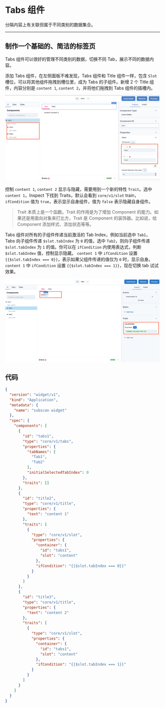 # Tabs 组件

分隔内容上有关联但属于不同类别的数据集合。

---

## 制作一个基础的、简洁的标签页

Tabs 组件可以很好的管理不同类别的数据，切换不同 Tab，展示不同的数据内容。

添加 Tabs 组件，在左侧面板不难发现，Tabs 组件和 Title 组件一样，包含 `Slot` 槽位，可以将其他组件拖拽到槽位里，成为 Tabs 的子组件。新增 2 个 Title 组件，内容分别是 `content 1`, `content 2`，并将他们拖拽到 Tabs 组件的插槽内。

![Component Tabs](../assets/images/component-tabs.png)

控制 `content 1`, `content 2` 显示与隐藏，需要用到一个新的特性 `Trait`。选中 `content 1`，Inspect 下找到 Traits，默认会看到 `core/v1/slot` train，`ifCondition` 值为 `true`，表示显示自身组件，值为 `false` 表示隐藏自身组件。

> Trait 本质上是一个函数。Trait 的作用是为了增加 Component 的能力。如果还是用面向对象来打比方，Trait 是 Component 的装饰器。比如说，给 Component 添加样式、添加状态等等。

Tabs 组件对所有的子组件传递当前激活的 Tab Index，例如当前选中 `Tab1`，Tabs 向子组件传递 `$slot.tabIndex` 为 `0` 的值，选中 `Tab2`，则向子组件传递 `$slot.tabIndex` 为 `1` 的值。你可以在 `ifCondition` 内使用表达式，判断 `$slot.tabIndex` 值，控制显示隐藏。 `content 1` 中 `ifCondition` 设置 `{{$slot.tabIndex === 0}}`，表示如果父组件传递的值仅为 `0` 时，显示自身。`content 1` 中 `ifCondition` 设置 `{{$slot.tabIndex === 1}}`，现在切换 tab 试试效果。

![Component Tabs](../assets/images/component-tabs-01.png)

## 代码

``` json
{
  "version": "widget/v1",
  "kind": "Application",
  "metadata": {
    "name": "subscan widget"
  },
  "spec": {
    "components": [
      {
        "id": "tabs1",
        "type": "core/v1/tabs",
        "properties": {
          "tabNames": [
            "Tab1",
            "Tab2"
          ],
          "initialSelectedTabIndex": 0
        },
        "traits": []
      },
      {
        "id": "title2",
        "type": "core/v1/title",
        "properties": {
          "text": "content 1"
        },
        "traits": [
          {
            "type": "core/v1/slot",
            "properties": {
              "container": {
                "id": "tabs1",
                "slot": "content"
              },
              "ifCondition": "{{$slot.tabIndex === 0}}"
            }
          }
        ]
      },
      {
        "id": "title3",
        "type": "core/v1/title",
        "properties": {
          "text": "content 2"
        },
        "traits": [
          {
            "type": "core/v1/slot",
            "properties": {
              "container": {
                "id": "tabs1",
                "slot": "content"
              },
              "ifCondition": "{{$slot.tabIndex === 1}}"
            }
          }
        ]
      }
    ]
  }
}
```
